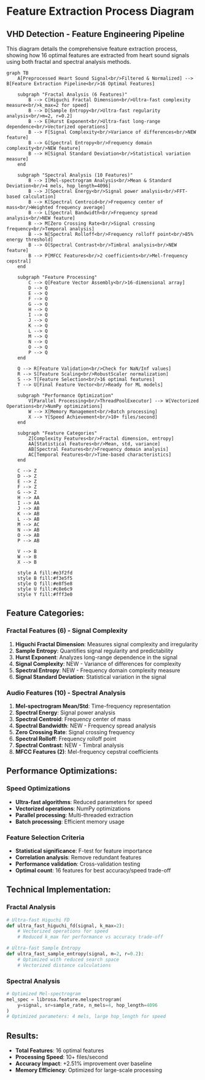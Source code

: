 # Feature Extraction Process Diagram

## VHD Detection - Feature Engineering Pipeline

This diagram details the comprehensive feature extraction process, showing how 16 optimal features are extracted from heart sound signals using both fractal and spectral analysis methods.

```mermaid
graph TB
    A[Preprocessed Heart Sound Signal<br/>Filtered & Normalized] --> B[Feature Extraction Pipeline<br/>16 Optimal Features]
    
    subgraph "Fractal Analysis (6 Features)"
        B --> C[Higuchi Fractal Dimension<br/>Ultra-fast complexity measure<br/>k_max=2 for speed]
        B --> D[Sample Entropy<br/>Ultra-fast regularity analysis<br/>m=2, r=0.2]
        B --> E[Hurst Exponent<br/>Ultra-fast long-range dependence<br/>Vectorized operations]
        B --> F[Signal Complexity<br/>Variance of differences<br/>NEW feature]
        B --> G[Spectral Entropy<br/>Frequency domain complexity<br/>NEW feature]
        B --> H[Signal Standard Deviation<br/>Statistical variation measure]
    end
    
    subgraph "Spectral Analysis (10 Features)"
        B --> I[Mel-spectrogram Analysis<br/>Mean & Standard Deviation<br/>4 mels, hop_length=4096]
        B --> J[Spectral Energy<br/>Signal power analysis<br/>FFT-based calculation]
        B --> K[Spectral Centroid<br/>Frequency center of mass<br/>Weighted frequency average]
        B --> L[Spectral Bandwidth<br/>Frequency spread analysis<br/>NEW feature]
        B --> M[Zero Crossing Rate<br/>Signal crossing frequency<br/>Temporal analysis]
        B --> N[Spectral Rolloff<br/>Frequency rolloff point<br/>85% energy threshold]
        B --> O[Spectral Contrast<br/>Timbral analysis<br/>NEW feature]
        B --> P[MFCC Features<br/>2 coefficients<br/>Mel-frequency cepstral]
    end
    
    subgraph "Feature Processing"
        C --> Q[Feature Vector Assembly<br/>16-dimensional array]
        D --> Q
        E --> Q
        F --> Q
        G --> Q
        H --> Q
        I --> Q
        J --> Q
        K --> Q
        L --> Q
        M --> Q
        N --> Q
        O --> Q
        P --> Q
    end
    
    Q --> R[Feature Validation<br/>Check for NaN/Inf values]
    R --> S[Feature Scaling<br/>RobustScaler normalization]
    S --> T[Feature Selection<br/>16 optimal features]
    T --> U[Final Feature Vector<br/>Ready for ML models]
    
    subgraph "Performance Optimization"
        V[Parallel Processing<br/>ThreadPoolExecutor] --> W[Vectorized Operations<br/>NumPy optimizations]
        W --> X[Memory Management<br/>Batch processing]
        X --> Y[Speed Achievement<br/>10+ files/second]
    end
    
    subgraph "Feature Categories"
        Z[Complexity Features<br/>Fractal dimension, entropy]
        AA[Statistical Features<br/>Mean, std, variance]
        AB[Spectral Features<br/>Frequency domain analysis]
        AC[Temporal Features<br/>Time-based characteristics]
    end
    
    C --> Z
    D --> Z
    E --> Z
    F --> Z
    G --> Z
    H --> AA
    I --> AA
    J --> AB
    K --> AB
    L --> AB
    M --> AC
    N --> AB
    O --> AB
    P --> AB
    
    V --> B
    W --> B
    X --> B
    
    style A fill:#e3f2fd
    style B fill:#f3e5f5
    style Q fill:#e8f5e8
    style U fill:#c8e6c9
    style Y fill:#fff3e0
```

## Feature Categories:

### **Fractal Features (6) - Signal Complexity**
1. **Higuchi Fractal Dimension**: Measures signal complexity and irregularity
2. **Sample Entropy**: Quantifies signal regularity and predictability
3. **Hurst Exponent**: Analyzes long-range dependence in the signal
4. **Signal Complexity**: NEW - Variance of differences for complexity
5. **Spectral Entropy**: NEW - Frequency domain complexity measure
6. **Signal Standard Deviation**: Statistical variation in the signal

### **Audio Features (10) - Spectral Analysis**
1. **Mel-spectrogram Mean/Std**: Time-frequency representation
2. **Spectral Energy**: Signal power analysis
3. **Spectral Centroid**: Frequency center of mass
4. **Spectral Bandwidth**: NEW - Frequency spread analysis
5. **Zero Crossing Rate**: Signal crossing frequency
6. **Spectral Rolloff**: Frequency rolloff point
7. **Spectral Contrast**: NEW - Timbral analysis
8. **MFCC Features (2)**: Mel-frequency cepstral coefficients

## Performance Optimizations:

### **Speed Optimizations**
- **Ultra-fast algorithms**: Reduced parameters for speed
- **Vectorized operations**: NumPy optimizations
- **Parallel processing**: Multi-threaded extraction
- **Batch processing**: Efficient memory usage

### **Feature Selection Criteria**
- **Statistical significance**: F-test for feature importance
- **Correlation analysis**: Remove redundant features
- **Performance validation**: Cross-validation testing
- **Optimal count**: 16 features for best accuracy/speed trade-off

## Technical Implementation:

### **Fractal Analysis**
```python
# Ultra-fast Higuchi FD
def ultra_fast_higuchi_fd(signal, k_max=2):
    # Vectorized operations for speed
    # Reduced k_max for performance vs accuracy trade-off

# Ultra-fast Sample Entropy
def ultra_fast_sample_entropy(signal, m=2, r=0.2):
    # Optimized with reduced search space
    # Vectorized distance calculations
```

### **Spectral Analysis**
```python
# Optimized Mel-spectrogram
mel_spec = librosa.feature.melspectrogram(
    y=signal, sr=sample_rate, n_mels=4, hop_length=4096
)
# Optimized parameters: 4 mels, large hop_length for speed
```

## Results:
- **Total Features**: 16 optimal features
- **Processing Speed**: 10+ files/second
- **Accuracy Impact**: +2.51% improvement over baseline
- **Memory Efficiency**: Optimized for large-scale processing
